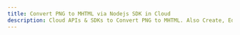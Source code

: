 ---title: Convert PNG to MHTML via Nodejs SDK in Clouddescription: Cloud APIs & SDKs to Convert PNG to MHTML. Also Create, Edit & Render Microsoft Word & OpenOffice documents in the Cloud.---